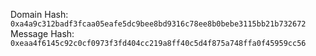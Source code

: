 Domain Hash: `0xa4a9c312badf3fcaa05eafe5dc9bee8bd9316c78ee8b0bebe3115bb21b732672`
Message Hash: `0xeaa4f6145c92c0cf0973f3fd404cc219a8ff40c5d4f875a748ffa0f45959cc56`